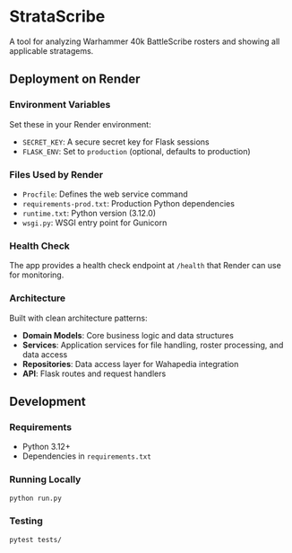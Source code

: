 # StrataScribe

A tool for analyzing Warhammer 40k BattleScribe rosters and showing all applicable stratagems.

## Deployment on Render

### Environment Variables
Set these in your Render environment:
- `SECRET_KEY`: A secure secret key for Flask sessions
- `FLASK_ENV`: Set to `production` (optional, defaults to production)

### Files Used by Render
- `Procfile`: Defines the web service command
- `requirements-prod.txt`: Production Python dependencies  
- `runtime.txt`: Python version (3.12.0)
- `wsgi.py`: WSGI entry point for Gunicorn

### Health Check
The app provides a health check endpoint at `/health` that Render can use for monitoring.

### Architecture
Built with clean architecture patterns:
- **Domain Models**: Core business logic and data structures
- **Services**: Application services for file handling, roster processing, and data access
- **Repositories**: Data access layer for Wahapedia integration
- **API**: Flask routes and request handlers

## Development

### Requirements
- Python 3.12+
- Dependencies in `requirements.txt`

### Running Locally
```bash
python run.py
```

### Testing
```bash
pytest tests/
```